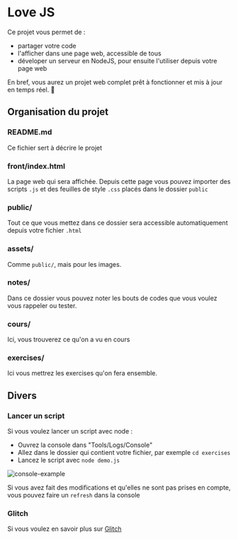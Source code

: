 Love JS
=======

Ce projet vous permet de :

- partager votre code
- l'afficher dans une page web, accessible de tous
- déveloper un serveur en NodeJS, pour ensuite l'utiliser depuis votre page web

En bref, vous aurez un projet web complet prêt à fonctionner et mis à jour en temps réel. 🎉

Organisation du projet
----------------------

### README.md

Ce fichier sert à décrire le projet

### front/index.html

La page web qui sera affichée. Depuis cette page vous pouvez importer des scripts `.js` et des feuilles de style `.css` placés dans le dossier `public`

### public/

Tout ce que vous mettez dans ce dossier sera accessible automatiquement depuis votre fichier `.html` 

### assets/

Comme `public/`, mais pour les images.

### notes/

Dans ce dossier vous pouvez noter les bouts de codes que vous voulez vous rappeler ou tester.

### cours/

Ici, vous trouverez ce qu'on a vu en cours

### exercises/

Ici vous mettrez les exercises qu'on fera ensemble.

Divers
------

### Lancer un script

Si vous voulez lancer un script avec node :

- Ouvrez la console dans "Tools/Logs/Console"
- Allez dans le dossier qui contient votre fichier, par exemple `cd exercises`
- Lancez le script avec `node demo.js`

![console-example](https://cdn.glitch.com/5c82d24a-af4f-4524-a54c-f11334881fb4%2FScreenshot%202019-10-08%20at%2018.55.56.png?v=1570553768561)

Si vous avez fait des modifications et qu'elles ne sont pas prises en compte, vous pouvez faire un `refresh` dans la console

### Glitch

Si vous voulez en savoir plus sur [Glitch](https://glitch.com/about)
